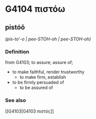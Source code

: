 # G4104 πιστόω

## pistóō

_(pis-to'-o | pee-STOH-oh | pee-STOH-oh)_

### Definition

from G4103; to assure; assure of; 

- to make faithful, render trustworthy
  - to make firm, establish
- to be firmly persuaded of
  - to be assured of

### See also

[[G4103|G4103 πιστός]]
